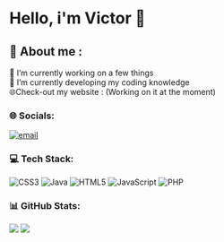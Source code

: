 # Hello, i'm Victor 👋

## 💫 About me : 

🔭 I’m currently working on a few things<br>
🌱 I’m currently developing my coding knowledge<br>
🌐Check-out my website : (Working on it at the moment)


### 🌐 Socials:
[![email](https://img.shields.io/badge/Email-D14836?logo=gmail&logoColor=white)](mailto:victor.p.n.oliveira@gmail.com) 

### 💻 Tech Stack:
![CSS3](https://img.shields.io/badge/css3-%231572B6.svg?style=for-the-badge&logo=css3&logoColor=white) ![Java](https://img.shields.io/badge/java-%23ED8B00.svg?style=for-the-badge&logo=openjdk&logoColor=white) ![HTML5](https://img.shields.io/badge/html5-%23E34F26.svg?style=for-the-badge&logo=html5&logoColor=white) ![JavaScript](https://img.shields.io/badge/javascript-%23323330.svg?style=for-the-badge&logo=javascript&logoColor=%23F7DF1E) ![PHP](https://img.shields.io/badge/php-%23777BB4.svg?style=for-the-badge&logo=php&logoColor=white)
### 📊 GitHub Stats:
![](https://github-readme-stats.vercel.app/api?username=Vico-003&theme=radical&hide_border=false&include_all_commits=true&count_private=false)
![](https://github-readme-stats.vercel.app/api/top-langs/?username=Vico-003&theme=radical&hide_border=false&include_all_commits=true&count_private=false&layout=compact)

<!-- Proudly created with GPRM ( https://gprm.itsvg.in ) -->
